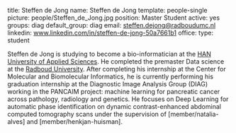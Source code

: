 title: Steffen de Jong
name: Steffen de Jong
template: people-single
picture: people/Steffen_de_Jong.jpg
position: Master Student
active: yes
groups: diag
default_group: diag
email: steffen.dejong@radboudumc.nl
linkedin: www.linkedin.com/in/steffen-de-jong-50a7661b1
office: 
type: student

Steffen de Jong is studying to become a bio-informatician at the [HAN University of Applied Sciences](https://www.han.nl/). He completed the premaster Data science at the [Radboud University](https://www.ru.nl/english/). After completing his internship at the Center for Molecular and Biomolecular Informatics, he is currently performing his graduation internship at the Diagnostic Image Analysis Group (DIAG) working in the PANCAIM project: machine learning for pancreatic cancer across pathology, radiology and genetics. He focuses on Deep Learning for automatic phase identification on dynamic contrast-enhanced abdominal computed tomography scans under the supervision of [member/natalia-alves] and [member/henkjan-huisman]. 
